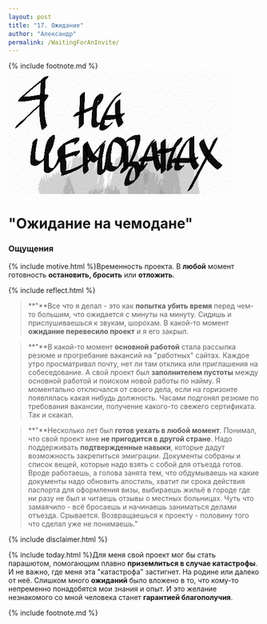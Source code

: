 ```yaml
---
layout: post
title: "17. Ожидание"
author: "Александр"
permalink: /WaitingForAnInvite/
---
```

{% include footnote.md %}
!["Жду оффера"](/_img/17.jpg)
# "Ожидание на чемодане"

### Ощущения
{% include motive.html %}Временность проекта. В **любой** момент готовность **остановить, бросить** или **отложить**.

{% include reflect.html %}
>**"**Все что я делал - это как **попытка убить время** перед чем-то большим, что ожидается с минуты на минуту. Сидишь и прислушиваешься к звукам, шорохам. В какой-то момент **ожидание перевесило проект** и я его закрыл.

>**"**В какой-то момент **основной работой** стала рассылка резюме и прогребание вакансий на "работных" сайтах. Каждое утро просматривал почту, нет ли там отклика или приглашения на собеседование. А свой проект был **заполнителем пустоты** между основной работой и поиском новой работы по найму. Я моментально отключался от своего дела, если на горизонте появлялась какая нибудь должность. Часами подгонял резюме по требования вакансии, получение какого-то свежего сертификата. Так и скакал.

>**"**Несколько лет был **готов уехать в любой момент**. Понимал, что свой проект мне **не пригодится в другой стране**. Надо поддерживать **подтвержденные навыки**, которые дадут возможность закрепиться эмиграции. Документы собраны и список вещей, которые надо взять с собой для отъезда готов. Вроде работаешь, а голова занята тем, что обдумываешь на какие документы надо обновить апостиль, хватит ли срока действия паспорта для оформления визы, выбираешь жильё в городе  где ни разу  не был и читаешь отзывы о местных больницах. Чуть что замаячило - всё бросаешь и начинаешь заниматься делами отъезда. Срывается. Возвращаешься к проекту - половину того что сделал уже не понимаешь."

{% include disclaimer.html %}

{% include today.html %}Для меня свой проект мог бы стать парашютом, помогающим плавно **приземлиться в случае катастрофы**. И не важно, где меня эта "катастрофа" застигнет. На родине или далеко от неё. Слишком много **ожиданий** было вложено в то, что кому-то непременно понадобятся мои знания и опыт. И это желание незнакомого со мной человека станет **гарантией благополучия**. 

{% include footnote.md %}
